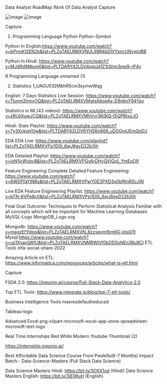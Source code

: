 Data Analyst RoadMap
Work Of Data Analyst
Capture

![image](https://user-images.githubusercontent.com/124170332/233062145-9e4c6cf4-0343-4d0f-960e-f7093403b44a.png)
![image](https://user-images.githubusercontent.com/124170332/233062290-79230a9a-c392-4561-9aa1-9ade358d581c.png)

Capture

1. Programming Language
Python
Python-Symbol

Python In English:https://www.youtube.com/watch?v=bPrmA1SEN2k&list=PLZoTAELRMXVNUL99R4bDlVYsncUNvwUBB

Python In Hindi: https://www.youtube.com/watch?v=MJd9d9Mpxg0&list=PLTDARY42LDV4qqiJd1Z1tShm3mp9-rP4v

R Programming Language
unnamed (1)

2. Statistics
1_UAGU532MbhR5cm3symwWqg

English: 7 Days Statistics Live Session :https://www.youtube.com/watch?v=11unm2hmvOQ&list=PLZoTAELRMXVMgtxAboeAx-D9qbnY94Yay

Statistics in ML(43 videos): https://www.youtube.com/watch?v=zRUliXuwJCQ&list=PLZoTAELRMXVMhVyr3Ri9IQ-t5QPBtxzJO

Hindi: Stats Playlist: https://www.youtube.com/watch?v=7y3XckjaVOw&list=PLTDARY42LDV6YHSRo669_uDDGmUEmQnDJ

EDA
EDA Live :https://www.youtube.com/playlist?list=PLZoTAELRMXVPzj1D0i_6ajJ6gyD22b3jh

EDA Detailed Playlist: https://www.youtube.com/watch?v=ioN1jcWxbv8&list=PLZoTAELRMXVPQyArDHyQVjQxjj_YmEuO9

Feature Engineering
Complete Detailed Feature Engineering: https://www.youtube.com/watch?v=6WDFfaYtN6s&list=PLZoTAELRMXVPwYGE2PXD3x0bfKnR0cJjN

Live EDA Feature Engineering Playlist: https://www.youtube.com/watch?v=bTN-6VPe8c0&list=PLZoTAELRMXVPzj1D0i_6ajJ6gyD22b3jh

Final Goal Outcome:
Techniques to Perform Statistical Analysis
Familiar with all concepts which will be important for Machine Learning
Databases
MySQL-Logo MongoDB_Logo svg

Mongodb: https://www.youtube.com/watch?v=magzEfYqIos&list=PLZoTAELRMXVN_8zzsevm1bm6G-plsiO1I
Mysql:https://www.youtube.com/watch?v=us1XyayQ6fU&list=PLZoTAELRMXVNMRWlVf0bDDSxNEn38u9Cl
ETL Tools
infa-social-share-2022

Amazing Article on ETL: https://www.informatica.com/resources/articles/what-is-etl.html

Capture

FSDA 2.0: https://ineuron.ai/course/Full-Stack-Data-Analytics-2.0

Top ETL Tools: https://www.integrate.io/blog/top-7-etl-tools/

Business Intelligence Tools
maxresdefaultreduced

Tableau-logo

Advanced Excel
png-clipart-microsoft-excel-app-store-spreadsheet-microsoft-text-logo

Real Time Internships
Red White Modern Youtube Thumbnail (2)

https://internship.ineuron.ai/

Best Affordable Data Science Course From Pwskills(6-7 Months)
Impact Batch:- Data-Science-Masters (Full Stack Data Science)

Data Science Masters Hindi: https://bit.ly/3CKX1od (Hindi)
Data Science Masters English: https://bit.ly/3iEjWuH (English)
